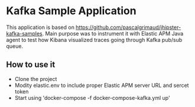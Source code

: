 # Kafka Sample Application
This application is based on https://github.com/pascalgrimaud/jhipster-kafka-samples.
Main purpose was to instrument it with Elastic APM Java agent to test how Kibana visualized traces going through Kafka pub/sub queue.

## How to use it
- Clone the project
- Modity elastic.env to include proper Elastic APM server URL and sercet token
- Start using 'docker-compose -f docker-compose-kafka.yml up'
